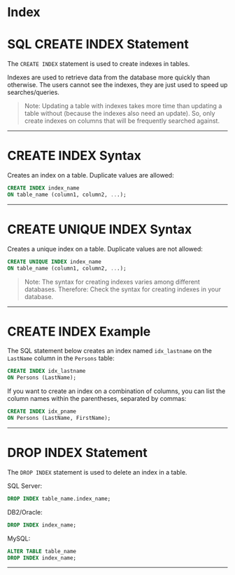 # Index

# SQL CREATE INDEX Statement

The `CREATE INDEX` statement is used to create indexes in tables.

Indexes are used to retrieve data from the database more quickly than otherwise. The users cannot see the indexes, they are just used to speed up searches/queries.

> Note: Updating a table with indexes takes more time than updating a table without (because the indexes also need an update). So, only create indexes on columns that will be frequently searched against.

---

# CREATE INDEX Syntax

Creates an index on a table. Duplicate values are allowed:

```sql
CREATE INDEX index_name
ON table_name (column1, column2, ...); 
```

---

# CREATE UNIQUE INDEX Syntax

Creates a unique index on a table. Duplicate values are not allowed:

```sql
CREATE UNIQUE INDEX index_name
ON table_name (column1, column2, ...); 
```

> Note: The syntax for creating indexes varies among different databases. Therefore: Check the syntax for creating indexes in your database.

---

# CREATE INDEX Example

The SQL statement below creates an index named `idx_lastname` on the `LastName` column in the `Persons` table:

```sql
CREATE INDEX idx_lastname
ON Persons (LastName);
```

If you want to create an index on a combination of columns, you can list the column names within the parentheses, separated by commas:

```sql
CREATE INDEX idx_pname
ON Persons (LastName, FirstName); 
```


---

# DROP INDEX Statement

The `DROP INDEX` statement is used to delete an index in a table.

SQL Server:

```sql
DROP INDEX table_name.index_name;
```

DB2/Oracle:

```sql
DROP INDEX index_name;
```

MySQL:

```sql
ALTER TABLE table_name
DROP INDEX index_name; 
```

---







